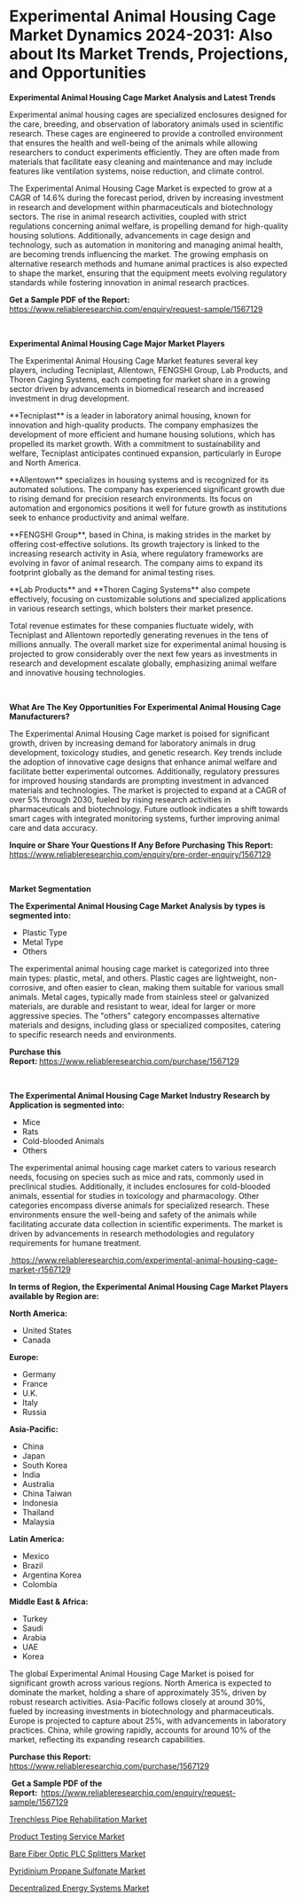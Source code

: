 <p><h1>Experimental Animal Housing Cage Market Dynamics 2024-2031: Also about Its Market Trends, Projections, and Opportunities</h1></p><p><strong>Experimental Animal Housing Cage Market Analysis and Latest Trends</strong></p>
<p><p>Experimental animal housing cages are specialized enclosures designed for the care, breeding, and observation of laboratory animals used in scientific research. These cages are engineered to provide a controlled environment that ensures the health and well-being of the animals while allowing researchers to conduct experiments efficiently. They are often made from materials that facilitate easy cleaning and maintenance and may include features like ventilation systems, noise reduction, and climate control.</p><p>The Experimental Animal Housing Cage Market is expected to grow at a CAGR of 14.6% during the forecast period, driven by increasing investment in research and development within pharmaceuticals and biotechnology sectors. The rise in animal research activities, coupled with strict regulations concerning animal welfare, is propelling demand for high-quality housing solutions. Additionally, advancements in cage design and technology, such as automation in monitoring and managing animal health, are becoming trends influencing the market. The growing emphasis on alternative research methods and humane animal practices is also expected to shape the market, ensuring that the equipment meets evolving regulatory standards while fostering innovation in animal research practices.</p></p>
<p><strong>Get a Sample PDF of the Report:&nbsp;</strong> <a href="https://www.reliableresearchiq.com/enquiry/request-sample/1567129?utm_campaign=103&utm_medium=2&utm_source=Github&utm_content=ia&utm_term=07122024&utm_id=experimental-animal-housing-cage">https://www.reliableresearchiq.com/enquiry/request-sample/1567129</a></p>
<p>&nbsp;</p>
<p><strong>Experimental Animal Housing Cage Major Market Players</strong></p>
<p><p>The Experimental Animal Housing Cage Market features several key players, including Tecniplast, Allentown, FENGSHI Group, Lab Products, and Thoren Caging Systems, each competing for market share in a growing sector driven by advancements in biomedical research and increased investment in drug development.</p><p>**Tecniplast** is a leader in laboratory animal housing, known for innovation and high-quality products. The company emphasizes the development of more efficient and humane housing solutions, which has propelled its market growth. With a commitment to sustainability and welfare, Tecniplast anticipates continued expansion, particularly in Europe and North America.</p><p>**Allentown** specializes in housing systems and is recognized for its automated solutions. The company has experienced significant growth due to rising demand for precision research environments. Its focus on automation and ergonomics positions it well for future growth as institutions seek to enhance productivity and animal welfare.</p><p>**FENGSHI Group**, based in China, is making strides in the market by offering cost-effective solutions. Its growth trajectory is linked to the increasing research activity in Asia, where regulatory frameworks are evolving in favor of animal research. The company aims to expand its footprint globally as the demand for animal testing rises.</p><p>**Lab Products** and **Thoren Caging Systems** also compete effectively, focusing on customizable solutions and specialized applications in various research settings, which bolsters their market presence.</p><p>Total revenue estimates for these companies fluctuate widely, with Tecniplast and Allentown reportedly generating revenues in the tens of millions annually. The overall market size for experimental animal housing is projected to grow considerably over the next few years as investments in research and development escalate globally, emphasizing animal welfare and innovative housing technologies.</p></p>
<p>&nbsp;</p>
<p><strong>What Are The Key Opportunities For Experimental Animal Housing Cage Manufacturers?</strong></p>
<p><p>The Experimental Animal Housing Cage market is poised for significant growth, driven by increasing demand for laboratory animals in drug development, toxicology studies, and genetic research. Key trends include the adoption of innovative cage designs that enhance animal welfare and facilitate better experimental outcomes. Additionally, regulatory pressures for improved housing standards are prompting investment in advanced materials and technologies. The market is projected to expand at a CAGR of over 5% through 2030, fueled by rising research activities in pharmaceuticals and biotechnology. Future outlook indicates a shift towards smart cages with integrated monitoring systems, further improving animal care and data accuracy.</p></p>
<p><strong>Inquire or Share Your Questions If Any Before Purchasing This Report:</strong> <a href="https://www.reliableresearchiq.com/enquiry/pre-order-enquiry/1567129?utm_campaign=103&utm_medium=2&utm_source=Github&utm_content=ia&utm_term=07122024&utm_id=experimental-animal-housing-cage">https://www.reliableresearchiq.com/enquiry/pre-order-enquiry/1567129</a></p>
<p>&nbsp;</p>
<p><strong>Market Segmentation</strong></p>
<p><strong>The Experimental Animal Housing Cage Market Analysis by types is segmented into:</strong></p>
<p><ul><li>Plastic Type</li><li>Metal Type</li><li>Others</li></ul></p>
<p><p>The experimental animal housing cage market is categorized into three main types: plastic, metal, and others. Plastic cages are lightweight, non-corrosive, and often easier to clean, making them suitable for various small animals. Metal cages, typically made from stainless steel or galvanized materials, are durable and resistant to wear, ideal for larger or more aggressive species. The "others" category encompasses alternative materials and designs, including glass or specialized composites, catering to specific research needs and environments.</p></p>
<p><strong>Purchase this Report:&nbsp;</strong><a href="https://www.reliableresearchiq.com/purchase/1567129?utm_campaign=103&utm_medium=2&utm_source=Github&utm_content=ia&utm_term=07122024&utm_id=experimental-animal-housing-cage">https://www.reliableresearchiq.com/purchase/1567129</a></p>
<p>&nbsp;</p>
<p><strong>The Experimental Animal Housing Cage Market Industry Research by Application is segmented into:</strong></p>
<p><ul><li>Mice</li><li>Rats</li><li>Cold-blooded Animals</li><li>Others</li></ul></p>
<p><p>The experimental animal housing cage market caters to various research needs, focusing on species such as mice and rats, commonly used in preclinical studies. Additionally, it includes enclosures for cold-blooded animals, essential for studies in toxicology and pharmacology. Other categories encompass diverse animals for specialized research. These environments ensure the well-being and safety of the animals while facilitating accurate data collection in scientific experiments. The market is driven by advancements in research methodologies and regulatory requirements for humane treatment.</p></p>
<p><a href="https://www.reliableresearchiq.com/experimental-animal-housing-cage-market-r1567129?utm_campaign=103&utm_medium=2&utm_source=Github&utm_content=ia&utm_term=07122024&utm_id=experimental-animal-housing-cage">&nbsp;https://www.reliableresearchiq.com/experimental-animal-housing-cage-market-r1567129</a></p>
<p><strong>In terms of Region, the Experimental Animal Housing Cage Market Players available by Region are:</strong></p>
<p>
    <p> <strong> North America: </strong>
        <ul>
            <li>United States</li>
            <li>Canada</li>
        </ul>
        </p> 
    <p> <strong> Europe: </strong>
        <ul>
            <li>Germany</li>
            <li>France</li>
            <li>U.K.</li>
            <li>Italy</li>
            <li>Russia</li>
        </ul>
        </p> 
    <p> <strong> Asia-Pacific: </strong>
        <ul>
            <li>China</li>
            <li>Japan</li>
            <li>South Korea</li>
            <li>India</li>
            <li>Australia</li>
            <li>China Taiwan</li>
            <li>Indonesia</li>
            <li>Thailand</li>
            <li>Malaysia</li>
        </ul>
        </p> 
    <p> <strong> Latin America: </strong>
        <ul>
            <li>Mexico</li>
            <li>Brazil</li>
            <li>Argentina Korea</li>
            <li>Colombia</li>
        </ul>
        </p> 
    <p> <strong> Middle East & Africa: </strong>
        <ul>
            <li>Turkey</li>
            <li>Saudi</li>
            <li>Arabia</li>
            <li>UAE</li>
            <li>Korea</li>
        </ul>
    </p>
    </p>
<p><p>The global Experimental Animal Housing Cage Market is poised for significant growth across various regions. North America is expected to dominate the market, holding a share of approximately 35%, driven by robust research activities. Asia-Pacific follows closely at around 30%, fueled by increasing investments in biotechnology and pharmaceuticals. Europe is projected to capture about 25%, with advancements in laboratory practices. China, while growing rapidly, accounts for around 10% of the market, reflecting its expanding research capabilities.</p></p>
<p><strong>Purchase this Report: </strong><a href="https://www.reliableresearchiq.com/purchase/1567129?utm_campaign=103&utm_medium=2&utm_source=Github&utm_content=ia&utm_term=07122024&utm_id=experimental-animal-housing-cage">https://www.reliableresearchiq.com/purchase/1567129</a></p>
<p>&nbsp;<strong>Get a Sample PDF of the Report:&nbsp;&nbsp;</strong><a href="https://www.reliableresearchiq.com/enquiry/request-sample/1567129?utm_campaign=103&utm_medium=2&utm_source=Github&utm_content=ia&utm_term=07122024&utm_id=experimental-animal-housing-cage">https://www.reliableresearchiq.com/enquiry/request-sample/1567129</a></p>
<p><strong></strong></p>
<p><p><a href="https://www.linkedin.com/pulse/t-insight-dial-ziosf?utm_campaign=103&utm_medium=2&utm_source=Github&utm_content=ia&utm_term=07122024&utm_id=experimental-animal-housing-cage">Trenchless Pipe Rehabilitation Market</a></p><p><a href="https://www.linkedin.com/pulse/impact-latest-trends-product-testing-service-market-growth-ahywf?utm_campaign=103&utm_medium=2&utm_source=Github&utm_content=ia&utm_term=07122024&utm_id=experimental-animal-housing-cage">Product Testing Service Market</a></p><p><a href="https://issuu.com/reportprime-2/docs/bare-fiber-optic-plc-splitters-market-size-2030.pp?utm_campaign=103&utm_medium=2&utm_source=Github&utm_content=ia&utm_term=07122024&utm_id=experimental-animal-housing-cage">Bare Fiber Optic PLC Splitters Market</a></p><p><a href="https://issuu.com/reportprime-2/docs/pyridinium-propane-sulfonate-market-size-2030.pptx?utm_campaign=103&utm_medium=2&utm_source=Github&utm_content=ia&utm_term=07122024&utm_id=experimental-animal-housing-cage">Pyridinium Propane Sulfonate Market</a></p><p><a href="https://www.linkedin.com/pulse/decentralized-energy-systems-market-predictions-taking-zttwf?utm_campaign=103&utm_medium=2&utm_source=Github&utm_content=ia&utm_term=07122024&utm_id=experimental-animal-housing-cage">Decentralized Energy Systems Market</a></p></p>